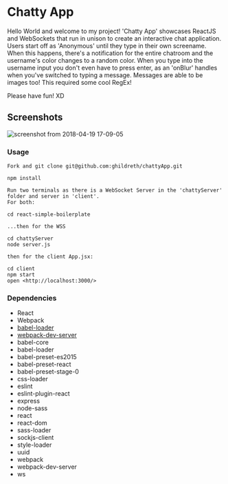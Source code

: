 Chatty App
=====================

Hello World and welcome to my project!
'Chatty App' showcases ReactJS and WebSockets that run in unison to create an interactive chat application.
Users start off as 'Anonymous' until they type in their own screename. When this happens, there's a notification for the entire chatroom and the username's color changes to a random color. When you type into the username input you don't even have to press enter, as an 'onBlur' handles when you've switched to typing a message. Messages are able to be images too! This required some cool RegEx!

Please have fun! XD

## Screenshots

![screenshot from 2018-04-19 17-09-05](https://user-images.githubusercontent.com/34799149/39024381-5a38703e-43f5-11e8-8d82-e5d58e89e935.png)


### Usage

```
Fork and git clone git@github.com:ghildreth/chattyApp.git

npm install

Run two terminals as there is a WebSocket Server in the 'chattyServer' folder and server in 'client'.
For both:

cd react-simple-boilerplate

...then for the WSS

cd chattyServer
node server.js

then for the client App.jsx:

cd client
npm start
open <http://localhost:3000/>

```

### Dependencies

* React
* Webpack
* [babel-loader](https://github.com/babel/babel-loader)
* [webpack-dev-server](https://github.com/webpack/webpack-dev-server)
* babel-core
* babel-loader
* babel-preset-es2015
* babel-preset-react
* babel-preset-stage-0
* css-loader
* eslint
* eslint-plugin-react
* express
* node-sass
* react
* react-dom
* sass-loader
* sockjs-client
* style-loader
* uuid
* webpack
* webpack-dev-server
* ws
